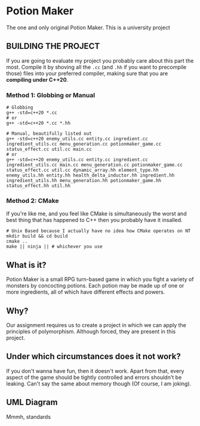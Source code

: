 # Potion Maker

The one and only original Potion Maker. This is a university project

## BUILDING THE PROJECT

If you are going to evaluate my project you probably care about this part
the most. Compile it by shoving all the `.cc` (and `.hh` if you want to
precompile those) files into your preferred compiler, making sure
that you are **compiling under C++20**.

### Method 1: Globbing or Manual

```shell
# Globbing
g++ -std=c++20 *.cc
# or
g++ -std=c++20 *.cc *.hh

# Manual, beautifully listed out
g++ -std=c++20 enemy_utils.cc entity.cc ingredient.cc ingredient_utils.cc menu_generation.cc potionmaker_game.cc status_effect.cc util.cc main.cc
# or
g++ -std=c++20 enemy_utils.cc entity.cc ingredient.cc ingredient_utils.cc main.cc menu_generation.cc potionmaker_game.cc status_effect.cc util.cc dynamic_array.hh element_type.hh enemy_utils.hh entity.hh health_delta_inductor.hh ingredient.hh ingredient_utils.hh menu_generation.hh potionmaker_game.hh status_effect.hh util.hh

```

### Method 2: CMake

If you're like me, and you feel like CMake is simultaneously the worst and
best thing that has happened to C++ then you probably have it insalled.

```shell
# Unix Based because I actually have no idea how CMake operates on NT
mkdir build && cd build
cmake ..
make || ninja || # whichever you use
```

## What is it?

Potion Maker is a small RPG turn-based game in which you fight a variety
of monsters by concocting potions. Each potion may be made up of one or more
ingredients, all of which have different effects and powers.

## Why?

Our assignment requires us to create a project in which we can apply the
principles of polymorphism. Although forced, they are present in this project.

## Under which circumstances does it not work?

If you don't wanna have fun, then it doesn't work. Apart from that, every
aspect of the game should be tightly controlled and errors shouldn't be leaking.
Can't say the same about memory though (Of course, I am joking).

## UML Diagram

Mmmh, standards

